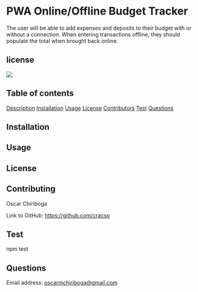
  # **PWA Online/Offline Budget Tracker**


  The user will be able to add expenses and deposits to their budget with or without a connection. When entering transactions offline, they should populate the total when brought back online.
  
  ## license
  
  

  <img src = "https://img.shields.io/static/v1?label=license&message=&color=blue">


  ## Table of contents

  [Description](#Description)
  [Installation](#Installation)
  [Usage](#Usage)
  [License](#License)
  [Contributors](#Contributors)
  [Test](#Test)
  [Questions](#Questions)

  ## Installation
  

   ## Usage
  

  ## License
  

  ## Contributing
      
  Oscar Chiriboga
  
  
  Link to GitHub: https://github.com/cracso

  ## Test
  npm test

  ## Questions
  
  Email address: oscarmchiriboga@gmail.com
  
